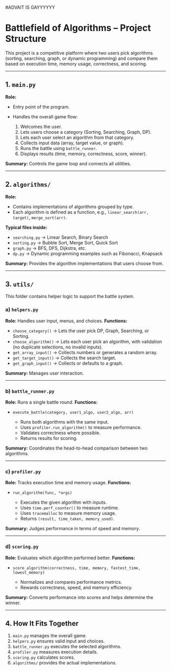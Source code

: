 #ADVAIT IS GAYYYYYY
# Battlefield of Algorithms – Project Structure

This project is a competitive platform where two users pick algorithms (sorting, searching, graph, or dynamic programming) and compare them based on execution time, memory usage, correctness, and scoring.

---

## 1. `main.py`

**Role:**

* Entry point of the program.
* Handles the overall game flow:

  1. Welcomes the user.
  2. Lets users choose a category (Sorting, Searching, Graph, DP).
  3. Lets each user select an algorithm from that category.
  4. Collects input data (array, target value, or graph).
  5. Runs the battle using `battle_runner`.
  6. Displays results (time, memory, correctness, score, winner).

**Summary:** Controls the game loop and connects all utilities.

---

## 2. `algorithms/`

**Role:**

* Contains implementations of algorithms grouped by type.
* Each algorithm is defined as a function, e.g., `linear_search(arr, target)`, `merge_sort(arr)`.

**Typical files inside:**

* `searching.py` → Linear Search, Binary Search
* `sorting.py` → Bubble Sort, Merge Sort, Quick Sort
* `graph.py` → BFS, DFS, Dijkstra, etc.
* `dp.py` → Dynamic programming examples such as Fibonacci, Knapsack

**Summary:** Provides the algorithm implementations that users choose from.

---

## 3. `utils/`

This folder contains helper logic to support the battle system.

### a) `helpers.py`

**Role:** Handles user input, menus, and choices.
**Functions:**

* `choose_category()` → Lets the user pick DP, Graph, Searching, or Sorting.
* `choose_algorithm()` → Lets each user pick an algorithm, with validation (no duplicate selections, no invalid inputs).
* `get_array_input()` → Collects numbers or generates a random array.
* `get_target_input()` → Collects the search target.
* `get_graph_input()` → Collects or defaults to a graph.

**Summary:** Manages user interaction.

---

### b) `battle_runner.py`

**Role:** Runs a single battle round.
**Functions:**

* `execute_battle(category, user1_algo, user2_algo, arr)`

  * Runs both algorithms with the same input.
  * Uses `profiler.run_algorithm()` to measure performance.
  * Validates correctness where possible.
  * Returns results for scoring.

**Summary:** Coordinates the head-to-head comparison between two algorithms.

---

### c) `profiler.py`

**Role:** Tracks execution time and memory usage.
**Functions:**

* `run_algorithm(func, *args)`

  * Executes the given algorithm with inputs.
  * Uses `time.perf_counter()` to measure runtime.
  * Uses `tracemalloc` to measure memory usage.
  * Returns `(result, time_taken, memory_used)`.

**Summary:** Judges performance in terms of speed and memory.

---

### d) `scoring.py`

**Role:** Evaluates which algorithm performed better.
**Functions:**

* `score_algorithm(correctness, time, memory, fastest_time, lowest_memory)`

  * Normalizes and compares performance metrics.
  * Rewards correctness, speed, and memory efficiency.

**Summary:** Converts performance into scores and helps determine the winner.

---

## 4. How It Fits Together

1. `main.py` manages the overall game.
2. `helpers.py` ensures valid input and choices.
3. `battle_runner.py` executes the selected algorithms.
4. `profiler.py` measures execution details.
5. `scoring.py` calculates scores.
6. `algorithms/` provides the actual implementations.


